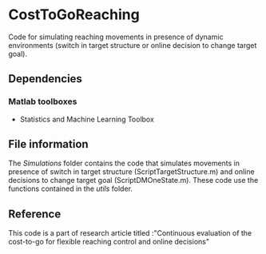 # CostToGoReaching

Code for simulating reaching movements in presence of dynamic environments (switch in target structure or online decision to change target goal). 

## Dependencies
### Matlab toolboxes
 * Statistics and Machine Learning Toolbox

## File information

The *Simulations* folder contains the code that simulates movements in presence of switch in target structure (ScriptTargetStructure.m) and online decisions to change target goal (ScriptDMOneState.m). These code use the functions contained in the *utils* folder. 


## Reference

This code is a part of research article titled :"Continuous evaluation of the cost-to-go for flexible reaching control and online decisions"
